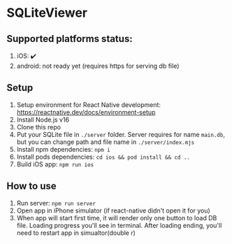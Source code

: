 # SQLiteViewer

## Supported platforms status:
1. iOS: ✔️
2. android: not ready yet (requires https for serving db file)

## Setup
1. Setup environment for React Native development: https://reactnative.dev/docs/environment-setup
2. Install Node.js v16
3. Clone this repo
4. Put your SQLite file in `./server` folder. Server requires for name `main.db`, but you can change path and file name in `./server/index.mjs`
5. Install npm dependencies: `npm i`
6. Install pods dependencies: `cd ios && pod install && cd ..`
7. Build iOS app: `npm run ios`

## How to use
1. Run server: `npm run server`
2. Open app in iPhone simulator (if react-native didn't open it for you)
3. When app will start first time, it will render only one button to load DB file. Loading progress you'll see in terminal. After loading ending, you'll need to restart app in simualtor(double r)
